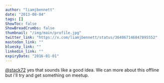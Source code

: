 ```yaml
---
author: "liamjbennett"
date: "2013-08-04"
tags: []
ShowToc: false
ShowBreadCrumbs: false
thumbnail: "/img/main/profile.jpg"
twitter_link: "https://x.com/liamjbennett/status/364067146847895552"
mastodon_link: ""
bluesky_link: ""
linkedin_link: ""
expiryDate: "2016-01-01"
---
```


[@stack72](https://x.com/stack72) yes that sounds like a good idea. We can more about this offline but i'll try and get something on meetup.

